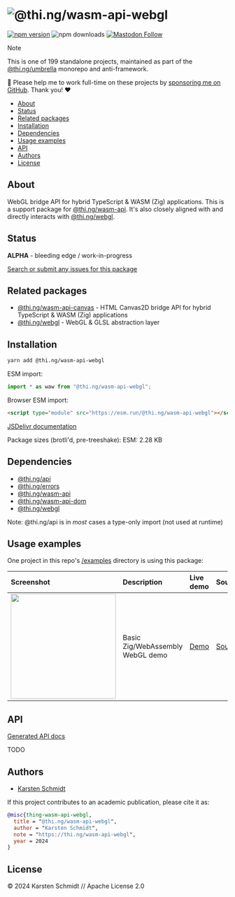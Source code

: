 <!-- This file is generated - DO NOT EDIT! -->
<!-- Please see: https://github.com/thi-ng/umbrella/blob/develop/CONTRIBUTING.md#changes-to-readme-files -->
# ![@thi.ng/wasm-api-webgl](https://media.thi.ng/umbrella/banners-20230807/thing-wasm-api-webgl.svg?eedcda58)

[![npm version](https://img.shields.io/npm/v/@thi.ng/wasm-api-webgl.svg)](https://www.npmjs.com/package/@thi.ng/wasm-api-webgl)
![npm downloads](https://img.shields.io/npm/dm/@thi.ng/wasm-api-webgl.svg)
[![Mastodon Follow](https://img.shields.io/mastodon/follow/109331703950160316?domain=https%3A%2F%2Fmastodon.thi.ng&style=social)](https://mastodon.thi.ng/@toxi)

> [!NOTE]
> This is one of 199 standalone projects, maintained as part
> of the [@thi.ng/umbrella](https://github.com/thi-ng/umbrella/) monorepo
> and anti-framework.
>
> 🚀 Please help me to work full-time on these projects by [sponsoring me on
> GitHub](https://github.com/sponsors/postspectacular). Thank you! ❤️

- [About](#about)
- [Status](#status)
- [Related packages](#related-packages)
- [Installation](#installation)
- [Dependencies](#dependencies)
- [Usage examples](#usage-examples)
- [API](#api)
- [Authors](#authors)
- [License](#license)

## About

WebGL bridge API for hybrid TypeScript & WASM (Zig) applications. This is a support package for [@thi.ng/wasm-api](https://github.com/thi-ng/umbrella/tree/develop/packages/wasm-api). It's also closely aligned with and directly interacts with
[@thi.ng/webgl](https://github.com/thi-ng/umbrella/tree/develop/packages/webgl).

## Status

**ALPHA** - bleeding edge / work-in-progress

[Search or submit any issues for this package](https://github.com/thi-ng/umbrella/issues?q=%5Bwasm-api-webgl%5D+in%3Atitle)

## Related packages

- [@thi.ng/wasm-api-canvas](https://github.com/thi-ng/umbrella/tree/develop/packages/wasm-api-canvas) - HTML Canvas2D bridge API for hybrid TypeScript & WASM (Zig) applications
- [@thi.ng/webgl](https://github.com/thi-ng/umbrella/tree/develop/packages/webgl) - WebGL & GLSL abstraction layer

## Installation

```bash
yarn add @thi.ng/wasm-api-webgl
```

ESM import:

```ts
import * as waw from "@thi.ng/wasm-api-webgl";
```

Browser ESM import:

```html
<script type="module" src="https://esm.run/@thi.ng/wasm-api-webgl"></script>
```

[JSDelivr documentation](https://www.jsdelivr.com/)

Package sizes (brotli'd, pre-treeshake): ESM: 2.28 KB

## Dependencies

- [@thi.ng/api](https://github.com/thi-ng/umbrella/tree/develop/packages/api)
- [@thi.ng/errors](https://github.com/thi-ng/umbrella/tree/develop/packages/errors)
- [@thi.ng/wasm-api](https://github.com/thi-ng/umbrella/tree/develop/packages/wasm-api)
- [@thi.ng/wasm-api-dom](https://github.com/thi-ng/umbrella/tree/develop/packages/wasm-api-dom)
- [@thi.ng/webgl](https://github.com/thi-ng/umbrella/tree/develop/packages/webgl)

Note: @thi.ng/api is in _most_ cases a type-only import (not used at runtime)

## Usage examples

One project in this repo's
[/examples](https://github.com/thi-ng/umbrella/tree/develop/examples)
directory is using this package:

| Screenshot                                                                                                        | Description                      | Live demo                                       | Source                                                                       |
|:------------------------------------------------------------------------------------------------------------------|:---------------------------------|:------------------------------------------------|:-----------------------------------------------------------------------------|
| <img src="https://raw.githubusercontent.com/thi-ng/umbrella/develop/assets/examples/zig-webgl.avif" width="240"/> | Basic Zig/WebAssembly WebGL demo | [Demo](https://demo.thi.ng/umbrella/zig-webgl/) | [Source](https://github.com/thi-ng/umbrella/tree/develop/examples/zig-webgl) |

## API

[Generated API docs](https://docs.thi.ng/umbrella/wasm-api-webgl/)

TODO

## Authors

- [Karsten Schmidt](https://thi.ng)

If this project contributes to an academic publication, please cite it as:

```bibtex
@misc{thing-wasm-api-webgl,
  title = "@thi.ng/wasm-api-webgl",
  author = "Karsten Schmidt",
  note = "https://thi.ng/wasm-api-webgl",
  year = 2024
}
```

## License

&copy; 2024 Karsten Schmidt // Apache License 2.0
